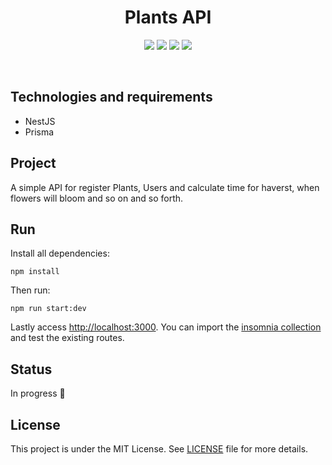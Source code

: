 <h1 align="center">
  Plants API
</h1>

<p align="center">
  <img src="https://img.shields.io/github/license/isadfrn/plants-api?style=flat-square" />
  <img src="https://img.shields.io/github/languages/count/isadfrn/plants-api?style=flat-square" />
  <img src="https://img.shields.io/github/repo-size/isadfrn/plants-api?style=flat-square" />
  <img src="https://img.shields.io/github/last-commit/isadfrn/plants-api?style=flat-square" />
</p>

<br />

## Technologies and requirements

- NestJS
- Prisma

## Project

A simple API for register Plants, Users and calculate time for haverst, when flowers will bloom and so on and so forth.

## Run

Install all dependencies:

```
npm install
```

Then run:

```
npm run start:dev
```

Lastly access [http://localhost:3000](http://localhost:3000). You can import the [insomnia collection](/collection.json) and test the existing routes.

## Status

In progress 🚧

## License

This project is under the MIT License. See [LICENSE](/LICENSE.md) file for more details.
